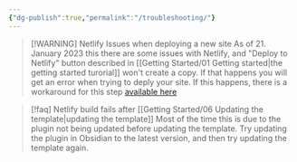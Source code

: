 ```yaml
---
{"dg-publish":true,"permalink":"/troubleshooting/"}
---
```



> [!WARNING] Netlify Issues when deploying a new site
> As of 21. January 2023 this there are some issues with Netlify, and "Deploy to Netlify" button described in [[Getting Started/01 Getting started\|the getting started turorial]] won't create a copy. If that happens you will get an error when trying to deply your site. If this happens, there is a workaround for this step  [available here](https://github.com/oleeskild/obsidian-digital-garden/issues/167#issuecomment-1399222123)


> [!faq] Netlify build fails after [[Getting Started/06 Updating the template\|updating the template]]
> Most of the time this is due to the plugin not being updated before updating the template. Try updating the plugin in Obsidian to the latest version, and then try updating the template again. 



